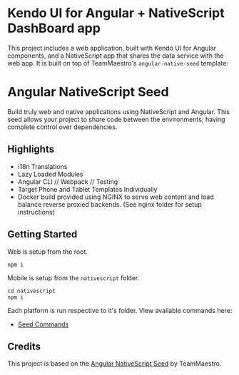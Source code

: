 # Kendo UI for Angular + NativeScript DashBoard app

This project includes a web application, built with Kendo UI for Angular components, and a NativeScript app that shares the data service with the web app. It is built on top of TeamMaestro's `angular-native-seed` template:

# Angular NativeScript Seed

Build truly web and native applications using NativeScript and Angular. This seed allows your project to share code between the environments; having complete control over dependencies.

## Highlights
- i18n Translations
- Lazy Loaded Modules
- Angular CLI // Webpack // Testing
- Target Phone and Tablet Templates Individually
- Docker build provided using NGINX to serve web content and load balance reverse proxied backends. (See nginx folder for setup instructions)

## Getting Started

Web is setup from the root.

```
npm i
```

Mobile is setup from the `nativescript` folder.

```
cd nativescript
npm i
```

Each platform is run respective to it's folder. View available commands here:

- [Seed Commands](https://github.com/TeamMaestro/angular-native-seed/wiki/Seed-Commands)

## Credits

This project is based on the [Angular NativeScript Seed](https://github.com/TeamMaestro/angular-native-seed) by TeamMaestro.
